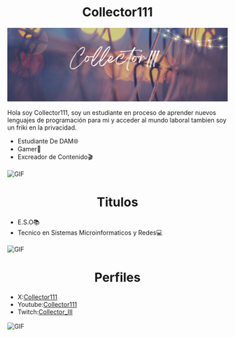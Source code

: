 
  <h1 align="center">Collector111</h1>


<p align="center">
  <img src="https://github.com/Collector111/collector111/blob/main/Estudiante.png" alt="Encabezado"/>
</p>

Hola soy Collector111, soy un estudiante en proceso de aprender nuevos lenguajes de programación para mi y acceder al mundo laboral tambien soy un friki en la privacidad.

- Estudiante De DAM🌐​
- Gamer👾​
- Excreador de Contenido🎬​

<img src="https://media1.tenor.com/m/2H3SNfJWzVEAAAAC/fate.gif" alt="GIF" align="center" width="900">

<p>
  <h1 align="center">Titulos</h1>
</p>

- E.S.O📚​
- Tecnico en Sistemas Microinformaticos y Redes💻​

<img src="https://media1.tenor.com/m/bwiTX_ZTFhoAAAAC/fate-apocrypha-power.gif" alt="GIF" align="center" width="900">
<p>
  <h1 align="center">Perfiles</h1>
</p>

- X:[Collector111](https://x.com/Sevagoth_111)
- Youtube:[Collector111](https://www.youtube.com/@aitormarrerotorres6780)
- Twitch:[Collector_III](https://www.twitch.tv/collector_iii)

<img src="https://media1.tenor.com/m/R8s4EDMC8HsAAAAC/123.gif" alt="GIF" align="center" width="900">
